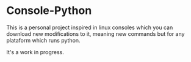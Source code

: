 # Console-Python
This is a personal project inspired in linux consoles which you can download new modifications to it, meaning new commands but for any plataform which runs python.

It's a work in progress.
